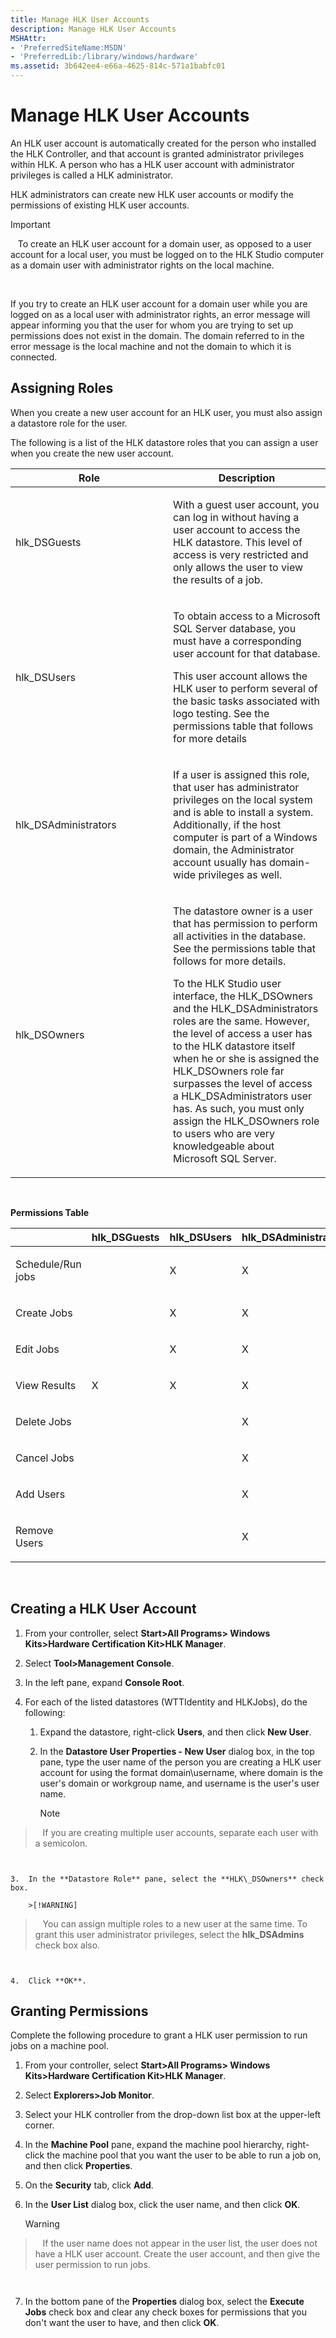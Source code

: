 ```yaml
---
title: Manage HLK User Accounts
description: Manage HLK User Accounts
MSHAttr:
- 'PreferredSiteName:MSDN'
- 'PreferredLib:/library/windows/hardware'
ms.assetid: 3b642ee4-e66a-4625-814c-571a1babfc01
---
```


# Manage HLK User Accounts


An HLK user account is automatically created for the person who installed the HLK Controller, and that account is granted administrator privileges within HLK. A person who has a HLK user account with administrator privileges is called a HLK administrator.

HLK administrators can create new HLK user accounts or modify the permissions of existing HLK user accounts.

>[!IMPORTANT]
>  
To create an HLK user account for a domain user, as opposed to a user account for a local user, you must be logged on to the HLK Studio computer as a domain user with administrator rights on the local machine.

 

If you try to create an HLK user account for a domain user while you are logged on as a local user with administrator rights, an error message will appear informing you that the user for whom you are trying to set up permissions does not exist in the domain. The domain referred to in the error message is the local machine and not the domain to which it is connected.

## <span id="Assigning-Roles"></span><span id="assigning_roles"></span><span id="ASSIGNING_ROLES"></span>Assigning Roles


When you create a new user account for an HLK user, you must also assign a datastore role for the user.

The following is a list of the HLK datastore roles that you can assign a user when you create the new user account.

<table>
<colgroup>
<col width="50%" />
<col width="50%" />
</colgroup>
<thead>
<tr class="header">
<th>Role</th>
<th>Description</th>
</tr>
</thead>
<tbody>
<tr class="odd">
<td><p>hlk_DSGuests</p></td>
<td><p>With a guest user account, you can log in without having a user account to access the HLK datastore. This level of access is very restricted and only allows the user to view the results of a job.</p></td>
</tr>
<tr class="even">
<td><p>hlk_DSUsers</p></td>
<td><p>To obtain access to a Microsoft SQL Server database, you must have a corresponding user account for that database.</p>
<p>This user account allows the HLK user to perform several of the basic tasks associated with logo testing. See the permissions table that follows for more details</p></td>
</tr>
<tr class="odd">
<td><p>hlk_DSAdministrators</p></td>
<td><p>If a user is assigned this role, that user has administrator privileges on the local system and is able to install a system. Additionally, if the host computer is part of a Windows domain, the Administrator account usually has domain-wide privileges as well.</p></td>
</tr>
<tr class="even">
<td><p>hlk_DSOwners</p></td>
<td><p>The datastore owner is a user that has permission to perform all activities in the database. See the permissions table that follows for more details.</p>
<p>To the HLK Studio user interface, the HLK_DSOwners and the HLK_DSAdministrators roles are the same. However, the level of access a user has to the HLK datastore itself when he or she is assigned the HLK_DSOwners role far surpasses the level of access a HLK_DSAdministrators user has. As such, you must only assign the HLK_DSOwners role to users who are very knowledgeable about Microsoft SQL Server.</p></td>
</tr>
</tbody>
</table>

 

**Permissions Table**

<table>
<colgroup>
<col width="20%" />
<col width="20%" />
<col width="20%" />
<col width="20%" />
<col width="20%" />
</colgroup>
<thead>
<tr class="header">
<th></th>
<th>hlk_DSGuests</th>
<th>hlk_DSUsers</th>
<th>hlk_DSAdministrators</th>
<th>hlk_DSOwners</th>
</tr>
</thead>
<tbody>
<tr class="odd">
<td><p>Schedule/Run jobs</p></td>
<td><p></p></td>
<td><p>X</p></td>
<td><p>X</p></td>
<td><p>X</p></td>
</tr>
<tr class="even">
<td><p>Create Jobs</p></td>
<td><p></p></td>
<td><p>X</p></td>
<td><p>X</p></td>
<td><p>X</p></td>
</tr>
<tr class="odd">
<td><p>Edit Jobs</p></td>
<td><p></p></td>
<td><p>X</p></td>
<td><p>X</p></td>
<td><p>X</p></td>
</tr>
<tr class="even">
<td><p>View Results</p></td>
<td><p>X</p></td>
<td><p>X</p></td>
<td><p>X</p></td>
<td><p>X</p></td>
</tr>
<tr class="odd">
<td><p>Delete Jobs</p></td>
<td><p></p></td>
<td><p></p></td>
<td><p>X</p></td>
<td><p>X</p></td>
</tr>
<tr class="even">
<td><p>Cancel Jobs</p></td>
<td><p></p></td>
<td><p></p></td>
<td><p>X</p></td>
<td><p>X</p></td>
</tr>
<tr class="odd">
<td><p>Add Users</p></td>
<td><p></p></td>
<td><p></p></td>
<td><p>X</p></td>
<td><p>X</p></td>
</tr>
<tr class="even">
<td><p>Remove Users</p></td>
<td><p></p></td>
<td><p></p></td>
<td><p>X</p></td>
<td><p>X</p></td>
</tr>
</tbody>
</table>

 

## <span id="Creating_a_HLK_User_Account"></span><span id="creating_a_hlk_user_account"></span><span id="CREATING_A_HLK_USER_ACCOUNT"></span>Creating a HLK User Account


1.  From your controller, select **Start&gt;All Programs&gt; Windows Kits&gt;Hardware Certification Kit&gt;HLK Manager**.

2.  Select **Tool&gt;Management Console**.

3.  In the left pane, expand **Console Root**.

4.  For each of the listed datastores (WTTIdentity and HLKJobs), do the following:

    1.  Expand the datastore, right-click **Users**, and then click **New User**.

    2.  In the **Datastore User Properties - New User** dialog box, in the top pane, type the user name of the person you are creating a HLK user account for using the format domain\\username, where domain is the user's domain or workgroup name, and username is the user's user name.

        >[!NOTE]
>  
        If you are creating multiple user accounts, separate each user with a semicolon.

         

    3.  In the **Datastore Role** pane, select the **HLK\_DSOwners** check box.

        >[!WARNING]
>  
        You can assign multiple roles to a new user at the same time. To grant this user administrator privileges, select the **hlk\_DSAdmins** check box also.

         

    4.  Click **OK**.

## <span id="Granting_Permissions"></span><span id="granting_permissions"></span><span id="GRANTING_PERMISSIONS"></span>Granting Permissions


Complete the following procedure to grant a HLK user permission to run jobs on a machine pool.

1.  From your controller, select **Start&gt;All Programs&gt; Windows Kits&gt;Hardware Certification Kit&gt;HLK Manager**.

2.  Select **Explorers&gt;Job Monitor**.

3.  Select your HLK controller from the drop-down list box at the upper-left corner.

4.  In the **Machine Pool** pane, expand the machine pool hierarchy, right-click the machine pool that you want the user to be able to run a job on, and then click **Properties**.

5.  On the **Security** tab, click **Add**.

6.  In the **User List** dialog box, click the user name, and then click **OK**.

    >[!WARNING]
>  
    If the user name does not appear in the user list, the user does not have a HLK user account. Create the user account, and then give the user permission to run jobs.

     

7.  In the bottom pane of the **Properties** dialog box, select the **Execute Jobs** check box and clear any check boxes for permissions that you don't want the user to have, and then click **OK**.

 

 






